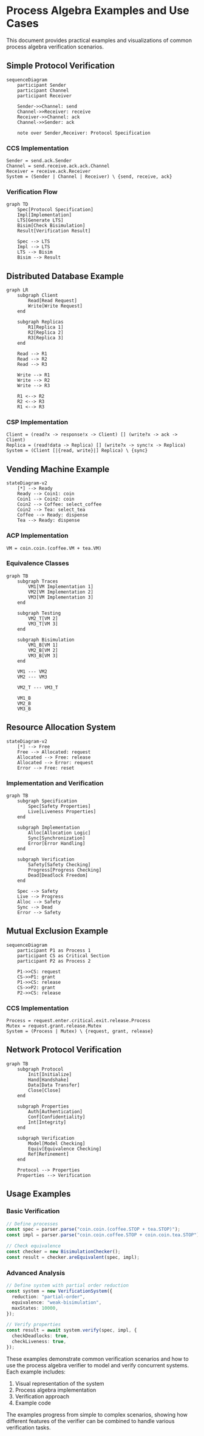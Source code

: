 # Process Algebra Examples and Use Cases

This document provides practical examples and visualizations of common process algebra verification scenarios.

## Simple Protocol Verification

```mermaid
sequenceDiagram
    participant Sender
    participant Channel
    participant Receiver

    Sender->>Channel: send
    Channel->>Receiver: receive
    Receiver->>Channel: ack
    Channel->>Sender: ack

    note over Sender,Receiver: Protocol Specification
```

### CCS Implementation

```
Sender = send.ack.Sender
Channel = send.receive.ack.ack.Channel
Receiver = receive.ack.Receiver
System = (Sender | Channel | Receiver) \ {send, receive, ack}
```

### Verification Flow

```mermaid
graph TD
    Spec[Protocol Specification]
    Impl[Implementation]
    LTS[Generate LTS]
    Bisim[Check Bisimulation]
    Result[Verification Result]

    Spec --> LTS
    Impl --> LTS
    LTS --> Bisim
    Bisim --> Result
```

## Distributed Database Example

```mermaid
graph LR
    subgraph Client
        Read[Read Request]
        Write[Write Request]
    end

    subgraph Replicas
        R1[Replica 1]
        R2[Replica 2]
        R3[Replica 3]
    end

    Read --> R1
    Read --> R2
    Read --> R3

    Write --> R1
    Write --> R2
    Write --> R3

    R1 <--> R2
    R2 <--> R3
    R1 <--> R3
```

### CSP Implementation

```
Client = (read?x -> response!x -> Client) [] (write?x -> ack -> Client)
Replica = (read!data -> Replica) [] (write?x -> sync!x -> Replica)
System = (Client [|{read, write}|] Replica) \ {sync}
```

## Vending Machine Example

```mermaid
stateDiagram-v2
    [*] --> Ready
    Ready --> Coin1: coin
    Coin1 --> Coin2: coin
    Coin2 --> Coffee: select_coffee
    Coin2 --> Tea: select_tea
    Coffee --> Ready: dispense
    Tea --> Ready: dispense
```

### ACP Implementation

```
VM = coin.coin.(coffee.VM + tea.VM)
```

### Equivalence Classes

```mermaid
graph TB
    subgraph Traces
        VM1[VM Implementation 1]
        VM2[VM Implementation 2]
        VM3[VM Implementation 3]
    end

    subgraph Testing
        VM2_T[VM 2]
        VM3_T[VM 3]
    end

    subgraph Bisimulation
        VM1_B[VM 1]
        VM2_B[VM 2]
        VM3_B[VM 3]
    end

    VM1 --- VM2
    VM2 --- VM3

    VM2_T --- VM3_T

    VM1_B
    VM2_B
    VM3_B
```

## Resource Allocation System

```mermaid
stateDiagram-v2
    [*] --> Free
    Free --> Allocated: request
    Allocated --> Free: release
    Allocated --> Error: request
    Error --> Free: reset
```

### Implementation and Verification

```mermaid
graph TB
    subgraph Specification
        Spec[Safety Properties]
        Live[Liveness Properties]
    end

    subgraph Implementation
        Alloc[Allocation Logic]
        Sync[Synchronization]
        Error[Error Handling]
    end

    subgraph Verification
        Safety[Safety Checking]
        Progress[Progress Checking]
        Dead[Deadlock Freedom]
    end

    Spec --> Safety
    Live --> Progress
    Alloc --> Safety
    Sync --> Dead
    Error --> Safety
```

## Mutual Exclusion Example

```mermaid
sequenceDiagram
    participant P1 as Process 1
    participant CS as Critical Section
    participant P2 as Process 2

    P1->>CS: request
    CS->>P1: grant
    P1->>CS: release
    CS->>P2: grant
    P2->>CS: release
```

### CCS Implementation

```
Process = request.enter.critical.exit.release.Process
Mutex = request.grant.release.Mutex
System = (Process | Mutex) \ {request, grant, release}
```

## Network Protocol Verification

```mermaid
graph TB
    subgraph Protocol
        Init[Initialize]
        Hand[Handshake]
        Data[Data Transfer]
        Close[Close]
    end

    subgraph Properties
        Auth[Authentication]
        Conf[Confidentiality]
        Int[Integrity]
    end

    subgraph Verification
        Model[Model Checking]
        Equiv[Equivalence Checking]
        Ref[Refinement]
    end

    Protocol --> Properties
    Properties --> Verification
```

## Usage Examples

### Basic Verification

```typescript
// Define processes
const spec = parser.parse("coin.coin.(coffee.STOP + tea.STOP)");
const impl = parser.parse("coin.coin.coffee.STOP + coin.coin.tea.STOP");

// Check equivalence
const checker = new BisimulationChecker();
const result = checker.areEquivalent(spec, impl);
```

### Advanced Analysis

```typescript
// Define system with partial order reduction
const system = new VerificationSystem({
  reduction: "partial-order",
  equivalence: "weak-bisimulation",
  maxStates: 10000,
});

// Verify properties
const result = await system.verify(spec, impl, {
  checkDeadlocks: true,
  checkLiveness: true,
});
```

These examples demonstrate common verification scenarios and how to use the process algebra verifier to model and verify concurrent systems. Each example includes:

1. Visual representation of the system
2. Process algebra implementation
3. Verification approach
4. Example code

The examples progress from simple to complex scenarios, showing how different features of the verifier can be combined to handle various verification tasks.
